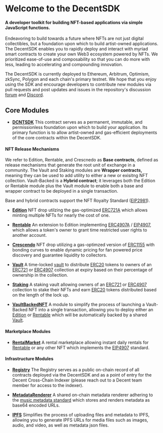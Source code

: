 # Welcome to the DecentSDK

#### A developer toolkit for building NFT-based applications via simple JavaScript functions.

Endeavoring to build towards a future where NFTs are not just digital collectibles, but a foundation upon which to build artist-owned applications. The DecentSDK enables you to rapidly deploy and interact with myriad smart contracts to create your own Web3 ecosystem powered by NFTs.  We prioritized ease-of-use and composability so that you can do more with less, leading to accelerating and compounding innovation.

The DecentSDK is currently deployed to Ethereum, Arbitrum, Optimism, zkSync, Polygon and each chain's primary testnet.  We hope that you enjoy using the SDK and encourage developers to contribute new modules via pull requests and post updates and issues in the repository's discussion [forum](https://github.com/decentxyz/DecentSDK/discussions) and [Discord](https://discord.gg/Z4BVZ2dK9z).



## Core Modules

- **[DCNTSDK](DCNTSDK.md)**
This contract serves as a permanent, immutable, and permissionless foundation upon which to build your application. Its primary function is to allow artist-owned and gas-efficient deployments of the core contracts within the DecentSDK.

#### NFT Release Mechanisms

We refer to Edition, Rentable, and Crescnedo as **Base contracts**, defined as release mechanisms that generate the root unit of exchange in a community.  The Vault and Staking modules are **Wrapper contracts,** meaning they can be used to add utility to either a new or exisitng NFT collection.  Vault-Backed is a **Hybrid contract**; it leverages both the Edition or Rentable module plus the Vault module to enable both a base and wrapper contract to be deployed in a single transaction.

Base and hybrid contracts support the NFT Royalty Standard ([EIP2981](https://eips.ethereum.org/EIPS/eip-2981)).

- **[Edition](Edition.md)**
NFT drop utilzing the gas-optimized [ERC721A](https://www.azuki.com/erc721a) which allows minting multiple NFTs for nearly the cost of one.

- **[Rentable](Rentable.md)**
An extension to Edition implementing [ERC4907A](https://chiru-labs.github.io/ERC721A/#/erc4907a) / [EIP4907](https://eips.ethereum.org/EIPS/eip-4907), which allows a token's owner to grant time restricted user rights to another account.

- **[Crescendo](Crescendo.md)**
NFT drop utilizing a gas-optimzed version of [ERC1155](https://github.com/transmissions11/solmate) with bonding curves to enable dynamic pricing for fan powered price discovery and guarantee liquidity to collectors.

- **[Vault](Vault.md)**
A time-locked [vault](https://decentxyz.medium.com/introducing-dcnt-vault-wrappers-8f9253240f58) to distribute [ERC20](https://eips.ethereum.org/EIPS/eip-20) tokens to owners of an [ERC721](https://eips.ethereum.org/EIPS/eip-721) or [ERC4907](https://eips.ethereum.org/EIPS/eip-4907) collection at expiry based on their percentage of ownership in the collection.

- **[Staking](Staking.md)**
A staking vault allowing owners of an [ERC721](https://eips.ethereum.org/EIPS/eip-721) or [ERC4907](https://eips.ethereum.org/EIPS/eip-4907) collection to stake their NFTs and earn [ERC20](https://eips.ethereum.org/EIPS/eip-20) tokens distributed based on the length of the lock up.

- **[VaultBackedNFT](VaultBackedNFT.md)**
A module to simplify the process of launching a Vault-Backed NFT into a single transaction, allowing you to deploy either an [Edition](Edition.md) or [Rentable](Rentable.md) which will be automatically backed by a shared [Vault](Vault.md).

#### Marketplace Modules

- **[RentalMarket](RentalMarket.md)**
A rental marketplace allowing instant daily rentals for [Rentable](Rentable.md) or any other NFT which implements the [EIP4907](https://eips.ethereum.org/EIPS/eip-4907) standard.

#### Infrastructure Modules

- **[Registry](Registry.md)**
The Registry serves as a public on-chain record of all contracts deployed via the DecentSDK and as a point of entry for the Decent Cross-Chain Indexer (please reach out to a Decent team member for access to the indexer).

- **[MetadataRenderer](MetadataRenderer.md)**
A shared on-chain metadata renderer adhering to the [music metadata standard](https://gist.github.com/bretth18/df8358c840fa94946ec212f753e290dd) which stores and renders metadata as base64 encoded URLs.

- **[IPFS](IPFS.md)**
Simplifies the process of uploading files and metadata to IPFS, allowing you to generate IPFS URLs for media files such as images, audio, and video, as well as metadata json files.